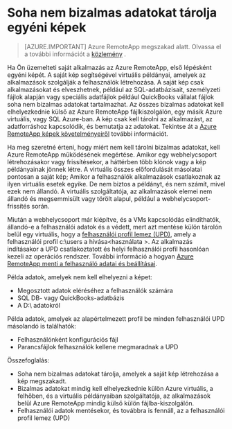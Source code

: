 
<properties
    pageTitle="Soha ne tároljon bizalmas adatokat egyéni képek az Azure RemoteApp |} Microsoft Azure"
    description="További tudnivalók: adatok tárolása az Azure RemoteApp egyéni képek szabályai"
    services="remoteapp"
    documentationCenter=""
    authors="lizap"
    manager="mbaldwin" />

<tags
    ms.service="remoteapp"
    ms.workload="compute"
    ms.tgt_pltfrm="na"
    ms.devlang="na"
    ms.topic="article"
    ms.date="08/15/2016"
    ms.author="elizapo" />


# <a name="never-store-sensitive-data-on-custom-images"></a>Soha nem bizalmas adatokat tárolja egyéni képek

> [AZURE.IMPORTANT]
> Azure RemoteApp megszakad alatt. Olvassa el a további információt a [közlemény](https://go.microsoft.com/fwlink/?linkid=821148) .

Ha Ön üzemelteti saját alkalmazás az Azure RemoteApp, első lépésként egyéni képét. A saját kép segítségével virtuális példányai, amelyek az alkalmazások szolgálják a felhasználók létrehozása. A saját kép csak alkalmazásokat és elveszhetnek, például az SQL-adatbázisait, személyzeti fájlok alapján vagy speciális adatfájlok például QuickBooks vállalat fájlok soha nem bizalmas adatokat tartalmazhat. Az összes bizalmas adatokat kell elhelyezkednie külső az Azure RemoteApp fájlkiszolgálón, egy másik Azure virtuális, vagy SQL Azure-ban. A kép csak kell tárolni az alkalmazást, az adatforráshoz kapcsolódik, és bemutatja az adatokat. Tekintse át a [Azure RemoteApp képek követelményeiről](remoteapp-imagereqs.md) további információt. 

Ha meg szeretné érteni, hogy miért nem kell tárolni bizalmas adatokat, kell Azure RemoteApp működésének megértése. Amikor egy webhelycsoport létrehozásakor vagy frissítésekor, a háttérben több klónok vagy a kép példányainak jönnek létre. A virtuális összes előfordulását másolatai pontosan a saját kép; Amikor a felhasználók alkalmazások csatlakoznak az ilyen virtuális esetek egyike. De nem biztos a példányt, és nem számít, mivel ezek nem állandó. A virtuális szolgáltatója, az alkalmazások elemei nem állandó és megsemmisült vagy törölt alapul, például a webhelycsoport-frissítés során. 

Miután a webhelycsoport már kiépítve, és a VMs kapcsolódás elindíthatók, állandó-e a felhasználói adatok és a védett, mert azt mentése külön tárolón belül egy virtuális, hogy a [felhasználói profil lemez (UPD)](remoteapp-upd.md), amely a felhasználói profil c:\users a hívása\<használata >. Az alkalmazás indításakor a UPD csatlakoztatott és helyi felhasználói profil hasonlóan kezeli az operációs rendszer. További információ a hogyan [Azure RemoteApp menti a felhasználó adatai és beállításai](remoteapp-upd.md).

Példa adatok, amelyek nem kell elhelyezni a képet:

- Megosztott adatok eléréséhez a felhasználók számára
- SQL DB- vagy QuickBooks-adatbázis
- A D:\ adatokról

Példa adatok, amelyek az alapértelmezett profil be minden felhasználói UPD másolandó is találhatók:

- Felhasználónként konfigurációs fájl
- Parancsfájlok felhasználók kellene megmaradnak a UPD

Összefoglalás:

- Soha nem bizalmas adatokat tárolja, amelyek a saját kép létrehozása a kép megszakadt.
- Bizalmas adatokat mindig kell elhelyezkednie külön Azure virtuális, a felhőben, és a virtuális példányaiban szolgáltatója, az alkalmazások belül Azure RemoteApp mindig külső külön fájlba-kiszolgálón. 
- Felhasználói adatok mentésekor, és továbbra is fennáll, az a felhasználói profil lemez (UPD)


